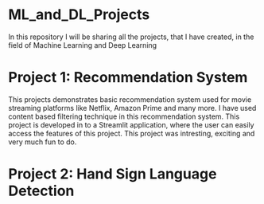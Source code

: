 # ML_and_DL_Projects
In this repository I will be sharing all the projects, that I have created, in the field of Machine Learning and Deep Learning

# Project 1: Recommendation System
This projects demonstrates basic recommendation system used for movie streaming platforms like Netflix, Amazon Prime and many more. I have used content based filtering technique in this recommendation system. This project is developed in to a Streamlit application, where the user can easily access the features of this project. This project was intresting, exciting and very much fun to do.

# Project 2: Hand Sign Language Detection
